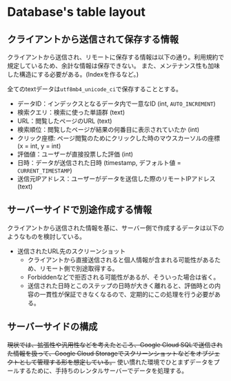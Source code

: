 # Database's table layout
## クライアントから送信されて保存する情報
クライアントから送信され、リモートに保存する情報は以下の通り。利用規約で規定しているため、余計な情報は保存できない。
また、メンテナンス性も加味した構造にする必要がある。(Indexを作るなど。)

全てのtextデータは`utf8mb4_unicode_ci`で保存することとする。

- データID：インデックスとなるデータ内で一意なID (int, `AUTO_INCREMENT`)
- 検索クエリ：検索に使った単語群 (text)
- URL：閲覧したページのURL (text)
- 検索順位：閲覧したページが結果の何番目に表示されていたか (int)
- クリック座標: ページ閲覧のためにクリックした時のマウスカーソルの座標 (x = int, y = int)
- 評価値：ユーザーが直接投票した評価 (int)
- 日時：データが送信された日時 (timestamp, デフォルト値 = `CURRENT_TIMESTAMP`)
- 送信元IPアドレス：ユーザーがデータを送信した際のリモートIPアドレス (text)

## サーバーサイドで別途作成する情報
クライアントから送信された情報を基に、サーバー側で作成するデータは以下のようなものを検討している。

- 送信されたURL先のスクリーンショット
    - クライアントから直接送信されると個人情報が含まれる可能性があるため、リモート側で別途取得する。
    - Forbiddenなどで拒否される可能性があるが、そういった場合は省く。
    - 送信された日時とこのステップの日時が大きく離れると、評価時との内容の一貫性が保証できなくなるので、定期的にこの処理を行う必要がある。

## サーバーサイドの構成
~~現状では、拡張性や汎用性などを考えたところ、Google Cloud SQLで送信された情報を扱って、Google Cloud Storageでスクリーンショットなどをオブジェクトとして管理する形を想定している。~~
使い慣れた環境でひとまずデータをプールするために、手持ちのレンタルサーバーでデータを処理する。
